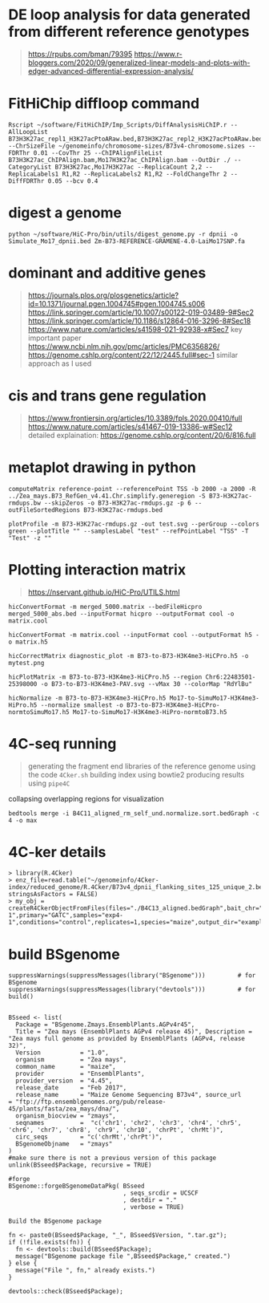 # DE loop analysis for data generated from different reference genotypes
> https://rpubs.com/bman/79395
> https://www.r-bloggers.com/2020/09/generalized-linear-models-and-plots-with-edger-advanced-differential-expression-analysis/

# FitHiChip diffloop command
```
Rscript ~/software/FitHiChIP/Imp_Scripts/DiffAnalysisHiChIP.r --AllLoopList B73H3K27ac_repl1_H3K27acPtoARaw.bed,B73H3K27ac_repl2_H3K27acPtoARaw.bed,Mo17H3K27ac_repl1_H3K27acPtoARaw.bed,Mo17H3K27ac_repl2_H3K27acPtoARaw.bed --ChrSizeFile ~/genomeinfo/chromosome-sizes/B73v4-chromosome.sizes --FDRThr 0.01 --CovThr 25 --ChIPAlignFileList B73H3K27ac_ChIPAlign.bam,Mo17H3K27ac_ChIPAlign.bam --OutDir ./ --CategoryList B73H3K27ac,Mo17H3K27ac --ReplicaCount 2,2 --ReplicaLabels1 R1,R2 --ReplicaLabels2 R1,R2 --FoldChangeThr 2 --DiffFDRThr 0.05 --bcv 0.4
```
# digest a genome
```
python ~/software/HiC-Pro/bin/utils/digest_genome.py -r dpnii -o Simulate_Mo17_dpnii.bed Zm-B73-REFERENCE-GRAMENE-4.0-LaiMo17SNP.fa
```

# dominant and additive genes
>https://journals.plos.org/plosgenetics/article?id=10.1371/journal.pgen.1004745#pgen.1004745.s006
>https://link.springer.com/article/10.1007/s00122-019-03489-9#Sec2
>https://link.springer.com/article/10.1186/s12864-016-3296-8#Sec18
>https://www.nature.com/articles/s41598-021-92938-x#Sec7
> key important paper https://www.ncbi.nlm.nih.gov/pmc/articles/PMC6356826/
> https://genome.cshlp.org/content/22/12/2445.full#sec-1 similar approach as I used

# cis and trans gene regulation
>https://www.frontiersin.org/articles/10.3389/fpls.2020.00410/full
>https://www.nature.com/articles/s41467-019-13386-w#Sec12
> detailed explaination: https://genome.cshlp.org/content/20/6/816.full

# metaplot drawing in python
```
computeMatrix reference-point --referencePoint TSS -b 2000 -a 2000 -R ../Zea_mays.B73_RefGen_v4.41.Chr.simplify.generegion -S B73-H3K27ac-rmdups.bw --skipZeros -o B73-H3K27ac-rmdups.gz -p 6 --outFileSortedRegions B73-H3K27ac-rmdups.bed

plotProfile -m B73-H3K27ac-rmdups.gz -out test.svg --perGroup --colors green --plotTitle "" --samplesLabel "test" --refPointLabel "TSS" -T "Test" -z ""
```

# Plotting interaction matrix
> https://nservant.github.io/HiC-Pro/UTILS.html
```
hicConvertFormat -m merged_5000.matrix --bedFileHicpro merged_5000_abs.bed --inputFormat hicpro --outputFormat cool -o matrix.cool

hicConvertFormat -m matrix.cool --inputFormat cool --outputFormat h5 -o matrix.h5

hicCorrectMatrix diagnostic_plot -m B73-to-B73-H3K4me3-HiCPro.h5 -o mytest.png

hicPlotMatrix -m B73-to-B73-H3K4me3-HiCPro.h5 --region Chr6:22483501-25398000 -o B73-to-B73-H3K4me3-PAV.svg --vMax 30 --colorMap "RdYlBu"

hicNormalize -m B73-to-B73-H3K4me3-HiCPro.h5 Mo17-to-SimuMo17-H3K4me3-HiPro.h5 --normalize smallest -o B73-to-B73-H3K4me3-HiCPro-normtoSimuMo17.h5 Mo17-to-SimuMo17-H3K4me3-HiPro-normtoB73.h5
```
# 4C-seq running

> generating the fragment end libraries of the reference genome using the code ```4Cker.sh```
> building index using bowtie2
> producing results using ```pipe4C```

collapsing overlapping regions for visualization
```
bedtools merge -i B4C11_aligned_rm_self_und.normalize.sort.bedGraph -c 4 -o max
```

# 4C-ker details

```
> library(R.4Cker)
> enz_file=read.table("~/genomeinfo/4Cker-index/reduced_genome/R.4Cker/B73v4_dpnii_flanking_sites_125_unique_2.bed", stringsAsFactors = FALSE)
> my_obj = createR4CkerObjectFromFiles(files="./B4C13_aligned.bedGraph",bait_chr="Chr7",bait_coord=176070000,bait_name="exp4-1",primary="GATC",samples="exp4-1",conditions="control",replicates=1,species="maize",output_dir="example4",enz_file=enz_file)
```

# build BSgenome
```
suppressWarnings(suppressMessages(library("BSgenome")))         # for BSgenome
suppressWarnings(suppressMessages(library("devtools")))         # for build()


BSseed <- list(
  Package = "BSgenome.Zmays.EnsemblPlants.AGPv4r45",
  Title = "Zea mays (EnsemblPlants AGPv4 release 45)", Description = "Zea mays full genome as provided by EnsemblPlants (AGPv4, release 32)",
  Version           = "1.0",
  organism          = "Zea mays",
  common_name       = "maize",
  provider          = "EnsemblPlants",
  provider_version  = "4.45",
  release_date      = "Feb 2017",
  release_name      = "Maize Genome Sequencing B73v4", source_url        = "ftp://ftp.ensemblgenomes.org/pub/release-45/plants/fasta/zea_mays/dna/",
  organism_biocview = "zmays",
  seqnames          =  "c('chr1', 'chr2', 'chr3', 'chr4', 'chr5', 'chr6', 'chr7', 'chr8', 'chr9', 'chr10', 'chrPt', 'chrMt')",
  circ_seqs         = "c('chrMt','chrPt')",
  BSgenomeObjname   = "zmays"
)
#make sure there is not a previous version of this package
unlink(BSseed$Package, recursive = TRUE)

#forge
BSgenome::forgeBSgenomeDataPkg( BSseed
                                , seqs_srcdir = UCSCF
                                , destdir = "."
                                , verbose = TRUE)

Build the BSgenome package

fn <- paste0(BSseed$Package, "_", BSseed$Version, ".tar.gz");
if (!file.exists(fn)) {
  fn <- devtools::build(BSseed$Package);
  message("BSgenome package file ",BSseed$Package," created.")
} else {
  message("File ", fn," already exists.")
}

devtools::check(BSseed$Package);
```
